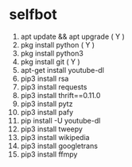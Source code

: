 # selfbot

1. apt update && apt upgrade ( Y )
2. pkg install python ( Y )
3. pkg install python3
4. pkg install git ( Y )
5. apt-get install youtube-dl
6. pip3 install rsa
7. pip3 install requests
8. pip3 install thrift==0.11.0
9. pip3 install pytz
10. pip3 install pafy
11. pip install -U youtube-dl
12. pip3 install tweepy
13. pip3 install wikipedia
14. pip3 install googletrans
15. pip3 install ffmpy

